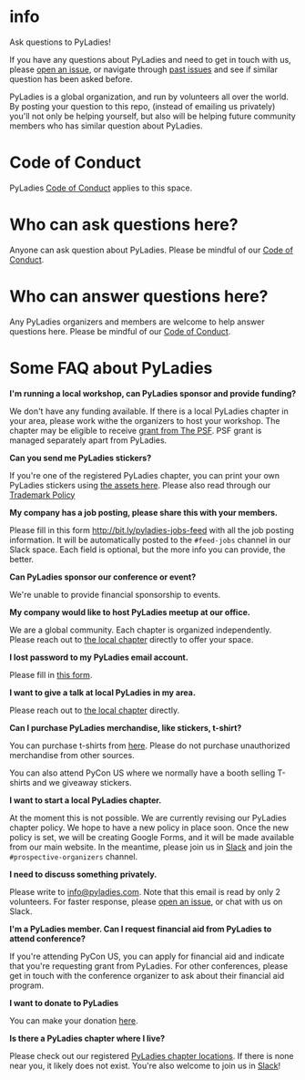 # info
Ask questions to PyLadies!

If you have any questions about PyLadies and need to get in touch with us, please [open an issue](https://github.com/pyladies/info/issues/new), or navigate through 
[past issues](https://github.com/pyladies/info/issues) and see if similar
question has been asked before.

PyLadies is a global organization, and run by volunteers all over the world. By posting your question
to this repo, (instead of emailing us privately) you'll not only be helping yourself, but also will be
helping future community members who has similar question about PyLadies.

# Code of Conduct

PyLadies [Code of Conduct](https://www.pyladies.com/CodeOfConduct/) applies to this space.

# Who can ask questions here?

Anyone can ask question about PyLadies. Please be mindful of our [Code of Conduct](https://www.pyladies.com/CodeOfConduct/).

# Who can answer questions here?

Any PyLadies organizers and members are welcome to help answer questions here. Please be mindful
of our [Code of Conduct](https://www.pyladies.com/CodeOfConduct/).

# Some FAQ about PyLadies

**I'm running a local workshop, can PyLadies sponsor and provide funding?**

We don't have any funding available. If there is a local PyLadies chapter in your area,
please work withe the organizers to host your workshop. The chapter may be eligible to
receive [grant from The PSF](https://www.python.org/psf/grants/). PSF grant is managed
separately apart from PyLadies.
 
**Can you send me PyLadies stickers?**

If you're one of the registered PyLadies chapter, you can print your own PyLadies stickers
using [the assets here](https://github.com/pyladies/pyladies-assets#pyladies-assets). Please also read through our
[Trademark Policy](https://github.com/pyladies/pyladies-assets/blob/master/TRADEMARK.rst)

**My company has a job posting, please share this with your members.**

Please fill in this form <http://bit.ly/pyladies-jobs-feed> with all the job posting information.
It will be automatically posted to the `#feed-jobs` channel in our Slack space. Each field is optional,
but the more info you can provide, the better.

**Can PyLadies sponsor our conference or event?**

We're unable to provide financial sponsorship to events.

**My company would like to host PyLadies meetup at our office.**

We are a global community. Each chapter is organized independently. Please reach out to [the local
chapter](https://www.pyladies.com/locations/) directly to offer your space.

**I lost password to my PyLadies email account.**

Please fill in [this form](https://forms.gle/qZpWxtRYwkif8c7k9).

**I want to give a talk at local PyLadies in my area.**

Please reach out to [the local chapter](https://www.pyladies.com/locations/) directly.

**Can I purchase PyLadies merchandise, like stickers, t-shirt?**

You can purchase t-shirts from [here](https://shop.spreadshirt.com/pyladies/).
Please do not purchase unauthorized merchandise from other sources.

You can also attend PyCon US where we normally have a booth selling T-shirts and we giveaway stickers.

**I want to start a local PyLadies chapter.**

At the moment this is not possible. We are currently revising our PyLadies chapter policy. We hope to
have a new policy in place soon. Once the new policy is set, we will be creating Google Forms, and it
will be made available from our main website. In the meantime, please join us in [Slack](https://slackin.pyladies.com/)
and join the `#prospective-organizers` channel.

**I need to discuss something privately.**

Please write to info@pyladies.com. Note that this email is read by only 2 volunteers. For faster
response, please [open an issue](https://github.com/pyladies/info/issues/new), or chat with us on Slack.

**I'm a PyLadies member. Can I request financial aid from PyLadies to attend conference?**

If you're attending PyCon US, you can apply for financial aid and indicate that you're requesting
grant from PyLadies. For other conferences, please get in touch with the conference organizer to ask about
their financial aid program.

**I want to donate to PyLadies**

You can make your donation [here](https://psfmember.org/civicrm/contribute/transact?reset=1&id=6).

**Is there a PyLadies chapter where I live?**

Please check out our registered [PyLadies chapter locations](https://www.pyladies.com/locations/).
If there is none near you, it likely does not exist. You're also welcome to join us in [Slack](https://slackin.pyladies.com/)!



